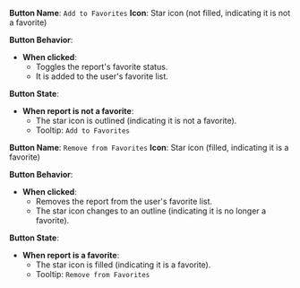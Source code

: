 **Button Name**: `Add to Favorites`
**Icon**: Star icon (not filled, indicating it is not a favorite)

**Button Behavior**:
- **When clicked**: 
  - Toggles the report's favorite status.
  - It is added to the user's favorite list.

**Button State**:
- **When report is not a favorite**: 
  - The star icon is outlined (indicating it is not a favorite).
  - Tooltip: `Add to Favorites`

**Button Name**: `Remove from Favorites`
**Icon**: Star icon (filled, indicating it is a favorite)

**Button Behavior**:
- **When clicked**:
  - Removes the report from the user's favorite list.
  - The star icon changes to an outline (indicating it is no longer a favorite).

**Button State**:
- **When report is a favorite**:
  - The star icon is filled (indicating it is a favorite).
  - Tooltip: `Remove from Favorites`
